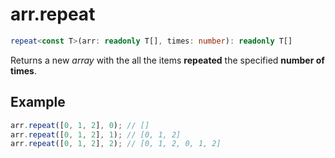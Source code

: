 # arr.repeat

```ts
repeat<const T>(arr: readonly T[], times: number): readonly T[]
```

Returns a new _array_ with the all the items **repeated** the specified **number
of times**.

## Example

```ts
arr.repeat([0, 1, 2], 0); // []
arr.repeat([0, 1, 2], 1); // [0, 1, 2]
arr.repeat([0, 1, 2], 2); // [0, 1, 2, 0, 1, 2]
```
